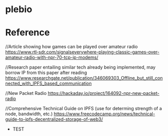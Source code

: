 # plebio

# Reference 

//Article showing how games can be played over amateur radio
https://www.rtl-sdr.com/signalseverywhere-playing-classic-games-over-amateur-radio-with-npr-70-tcp-ip-modems/

//Research paper entailing similar tech already being implemented, may borrow IP from this paper after reading
https://www.researchgate.net/publication/346069303_Offline_but_still_connected_with_IPFS_based_communication

//New Packet Radio
https://hackaday.io/project/164092-npr-new-packet-radio

//Comprehensive Technical Guide on IPFS (use for determing strength of a node, bandwidth, etc.)
https://www.freecodecamp.org/news/technical-guide-to-ipfs-decentralized-storage-of-web3/

+ TEST

